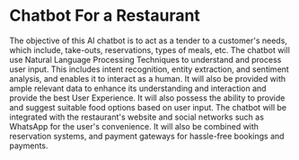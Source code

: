# Chatbot For a Restaurant
The objective of this AI chatbot is to act as a tender to a customer's needs, which include, take-outs, reservations, types of meals, etc. The chatbot will use Natural  Language Processing Techniques to understand and process user input. This includes intent recognition, entity extraction, and sentiment analysis, and enables it to interact as a human. It will also be provided with ample relevant data to enhance its understanding and interaction and provide the best User Experience. It will also possess the ability to provide and suggest suitable food options based on user input. The chatbot will be integrated with the restaurant's website and social networks such as WhatsApp for the user's convenience. It will also be combined with reservation systems, and payment gateways for hassle-free bookings and payments.
